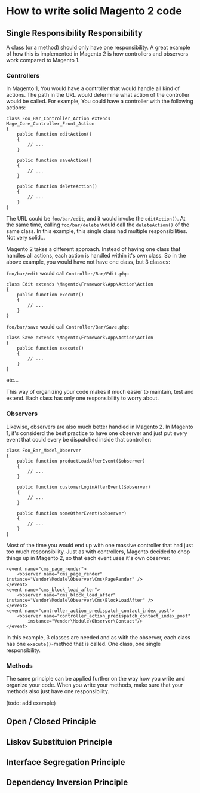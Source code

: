 # How to write solid Magento 2 code

## Single Responsibility Responsibility

A class (or a method) should only have one responsibility. A great example of how this is implemented
in Magento 2 is how controllers and observers work compared to Magento 1.

### Controllers

In Magento 1, You would have a controller that would handle all kind of actions. The path in the URL
would determine what action of the controller would be called. For example, You could have a controller
with the following actions:

    class Foo_Bar_Controller_Action extends Mage_Core_Controller_Front_Action
    {
        public function editAction()
        {
            // ...
        }
        
        public function saveAction()
        {
            // ...
        }
        
        public function deleteAction()
        {
            // ...
        }
    }

The URL could be `foo/bar/edit`, and it would invoke the `editAction()`. At the same time, calling
`foo/bar/delete` would call the `deleteAction()` of the same class. In this example, this single class
had multiple responsibilities. Not very solid...

Magento 2 takes a different approach. Instead of having one class that handles all actions, each action
is handled within it's own class. So in the above example, you would have not have one class, but 3 classes:

`foo/bar/edit` would call `Controller/Bar/Edit.php`:

    class Edit extends \Magento\Framework\App\Action\Action
    {
        public function execute()
        {
            // ...
        }
    }

`foo/bar/save` would call `Controller/Bar/Save.php`:

    class Save extends \Magento\Framework\App\Action\Action
    {
        public function execute()
        {
            // ...
        }
    }
    
etc...

This way of organizing your code makes it much easier to maintain, test and extend. Each class has only
one responsibility to worry about.

### Observers

Likewise, observers are also much better handled in Magento 2. In Magento 1, it's considerd the best practice
to have one observer and just put every event that could every be dispatched inside that controller:

    class Foo_Bar_Model_Observer
    {
        public function productLoadAfterEvent($observer)
        {
            // ...
        }
        
        public function customerLoginAfterEvent($observer)
        {
            // ...
        }
        
        public function someOtherEvent($observer)
        {
            // ...
        }
    }
    
Most of the time you would end up with one massive controller that had just too much responsibility.
Just as with controllers, Magento decided to chop things up in Magento 2, so that each event uses it's
own observer:

    <event name="cms_page_render">
        <observer name="cms_page_render" instance="Vendor\Module\Observer\Cms\PageRender" />
    </event>
    <event name="cms_block_load_after">
        <observer name="cms_block_load_after" instance="Vendor\Module\Observer\Cms\BlockLoadAfter" />
    </event>
    <event name="controller_action_predispatch_contact_index_post">
        <observer name="controller_action_predispatch_contact_index_post"
            instance="Vendor\Module\Observer\Contact"/>
    </event>

In this example, 3 classes are needed and as with the observer, each class has one `execute()`-method
that is called. One class, one single responsibility.

### Methods

The same principle can be applied further on the way how you write and organize your code. When you
write your methods, make sure that your methods also just have one responsibility.

(todo: add example)

## Open / Closed Principle

## Liskov Substituion Principle

## Interface Segregation Principle

## Dependency Inversion Principle